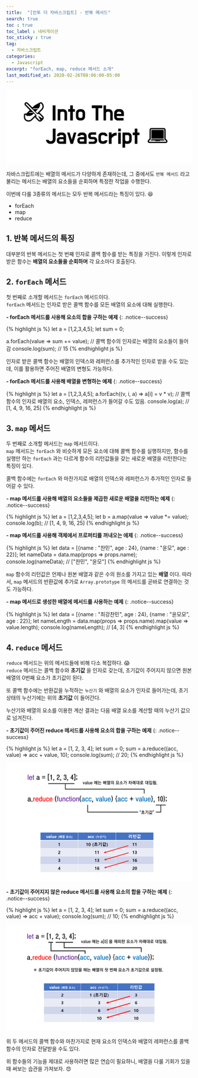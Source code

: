 ```yaml
---
title:  "[인투 더 자바스크립트] - 반복 메서드"
search: true
toc : true
toc_label : 네비게이션
toc_sticky : true
tag:
  - 자바스크립트
categories:
  - Javascript
excerpt: "forEach, map, reduce 메서드 소개"
last_modified_at: 2020-02-26T08:06:00-05:00
---
```


<img src="/assets/images/into the JS.PNG">

자바스크립트에는 배열의 메서드가 다양하게 존재하는데, 그 중에서도 `반복 메서드` 라고 불리는 메서드는 배열의 요소들을 순회하며 특정한 작업을 수행한다.

이번에 다룰 3종류의 메서드는 모두 반복 메서드라는 특징이 있다. 😆


- forEach
- map
- reduce


## 1. 반복 메서드의 특징
대부분의 반복 메서드는 첫 번째 인자로 콜백 함수를 받는 특징을 가진다.  이렇게 인자로 받은 함수는 __배열의 요소들을 순회하며__  각 요소마다 호출된다.  

## 2. `forEach` 메서드  
첫 번째로 소개할 메서드는 `forEach` 메서드이다.  
`forEach` 메서드는 인자로 받은 콜백 함수를 모든 배열의 요소에 대해 실행한다.  


**- forEach 메서드를 사용해 요소의 합을 구하는 예제**
{: .notice--success}


{% highlight js %}
let a = [1,2,3,4,5];
let sum = 0;

a.forEach(value => sum += value);
// 콜백 함수의 인자로는 배열의 요소들이 들어감
console.log(sum); // 15
{% endhighlight js %}


인자로 받은 콜백 함수는 배열의 인덱스와 레퍼런스를 추가적인 인자로 받을 수도 있는데, 이를 활용하면 주어진 배열의 변형도 가능하다.  


**- forEach 메서드를 사용해 배열을 변형하는 예제**
{: .notice--success}

{% highlight js %}
let a = [1,2,3,4,5];
a.forEach((v, i, a) => a[i] = v * v);
// 콜백 함수의 인자로 배열의 요소, 인덱스, 레퍼런스가 들어갈 수도 있음.
console.log(a); // [1, 4, 9, 16, 25]
{% endhighlight js %}


## 3. `map` 메서드  
두 번째로 소개할 메서드는 `map` 메서드이다.  
`map` 메서드는 `forEach` 와 비슷하게 모든 요소에 대해 콜백 함수를 실행하지만, 함수를 실행만 하는 `forEach` 과는 다르게 함수의 리턴값들을 갖는 새로운 배열을 리턴한다는 특징이 있다.  

콜백 함수에는 `forEach` 와 마찬가지로 배열의 인덱스와 레퍼런스가 추가적인 인자로 들어갈 수 있다.  

**- map 메서드를 사용해 배열의 요소들을 제곱한 새로운 배열을 리턴하는 예제**
{: .notice--success}

{% highlight js %}
let a = [1,2,3,4,5];
let b = a.map(value => value *= value);
console.log(b); // [1, 4, 9, 16, 25]
{% endhighlight js %}


**- map 메서드를 사용해 객체에서 프로퍼티를 꺼내오는 에제**
{: .notice--success}

{% highlight js %}
let data = [{name : "찬민", age : 24}, {name : "윤모", age : 22}];
let nameData = data.map(props => props.name);
console.log(nameData); // ["찬민", "윤모"]
{% endhighlight js %}

`map` 함수의 리턴값은 언제나 원본 배열과 같은 수의 원소를 가지고 있는 **배열** 이다.  따라서, `map` 메서드의 반환값에 추가로 `Array.prototype` 의 메서드를 곧바로 연결하는 것도 가능하다.


**- map 메서드로 생성한 배열에 메서드를 사용하는 예제**
{: .notice--success}

{% highlight js %}
let data = [{name : "최강찬민", age : 24}, {name : "윤모모", age : 22}];
let nameLength = data.map(props => props.name).map(value => value.length);
console.log(nameLength); // [4, 3]
{% endhighlight js %}


## 4. `reduce` 메서드
`reduce` 메서드는 위의 메서드들에 비해 다소 복잡하다. 😱   
`reduce` 메서드는 콜백 함수와 __초기값__ 을 인자로 갖는데, 초기값이 주어지지 않으면 원본 배열의 0번째 요소가 초기값이 된다.  

또 콜백 함수에는 반환값을 누적하는 `누산기` 와 배열의 요소가 인자로 들어가는데, 초기 상태의 누산기에는 위의 __초기값__ 이 들어간다.

누산기와 배열의 요소를 이용한 계산 결과는 다음 배열 요소를 계산할 때의 누산기 값으로 넘겨진다.

**- 초기값이 주어진 reduce 메서드를 사용해 요소의 합을 구하는 예제**
{: .notice--success}

{% highlight js %}
let a = [1, 2, 3, 4];
let sum = 0;
sum = a.reduce((acc, value) => acc + value, 10);
console.log(sum); // 20;
{% endhighlight js %}

<img src="/assets/images/2020-02-26-반복-메서드/reduce_1.PNG">

**- 초기값이 주어지지 않은 reduce 메서드를 사용해 요소의 합을 구하는 예제**
{: .notice--success}

{% highlight js %}
let a = [1, 2, 3, 4];
let sum = 0;
sum = a.reduce((acc, value) => acc + value);
console.log(sum); // 10;
{% endhighlight js %}

<img src="/assets/images/2020-02-26-반복-메서드/reduce_2.PNG">

위 두 메서드의 콜백 함수와 마찬가지로 현재 요소의 인덱스와 배열의 레퍼런스를 콜백 함수의 인자로 전달받을 수도 있다.  


위 함수들의 기능을 제대로 사용하려면 많은 연습이 필요하니, 배열을 다룰 기회가 있을 때 써보는 습관을 가져보자. 😍
